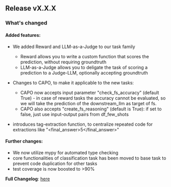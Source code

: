 ## Release vX.X.X
### What's changed

#### Added features:
* We added Reward and LLM-as-a-Judge to our task family
    * Reward allows you to write a custom function that scores the prediction, without requiring groundtruth
    * LLM-as-a-Judge allows you to deligate the task of scoring a prediction to a Judge-LLM, optionally accepting groundtruth

* Changes to CAPO, to make it applicable to the new tasks:
    * CAPO now accepts input parameter "check_fs_accuracy" (default True) - in case of reward tasks the accuracy cannot be evaluated, so we will take the prediction of the downstream_llm as target of fs.
    * CAPO also accepts "create_fs_reasoning" (default is True): if set to false, just use input-output pairs from df_few_shots

* introduces tag-extraction function, to centralize repeated code for extractions like "<final_answer>5</final_answer>"

#### Further changes:
* We now utilize mypy for automated type checking
* core functionalities of classification task has been moved to base task to prevent code duplication for other tasks
* test coverage is now boosted to >90%

**Full Changelog**: [here](https://github.com/finitearth/promptolution/compare/W.W.W...vX.X.X)

